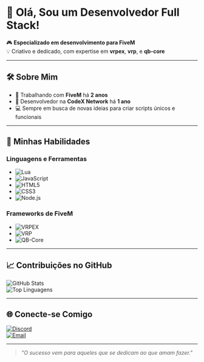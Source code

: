 # 👋 Olá, Sou um Desenvolvedor Full Stack!  

🎮 **Especializado em desenvolvimento para FiveM**  
💡 Criativo e dedicado, com expertise em **vrpex**, **vrp**, e **qb-core**  

---

## 🛠️ **Sobre Mim**  
- 🚀 Trabalhando com **FiveM** há **2 anos**  
- 🌟 Desenvolvedor na **CodeX Network** há **1 ano**  
- 💻 Sempre em busca de novas ideias para criar scripts únicos e funcionais  

---

## 🔧 **Minhas Habilidades**  

### Linguagens e Ferramentas  
- ![Lua](https://img.shields.io/badge/Lua-%232C2D72.svg?style=for-the-badge&logo=lua&logoColor=white)  
- ![JavaScript](https://img.shields.io/badge/JavaScript-%23F7DF1E.svg?style=for-the-badge&logo=javascript&logoColor=black)  
- ![HTML5](https://img.shields.io/badge/HTML5-%23E34F26.svg?style=for-the-badge&logo=html5&logoColor=white)  
- ![CSS3](https://img.shields.io/badge/CSS3-%231572B6.svg?style=for-the-badge&logo=css3&logoColor=white)  
- ![Node.js](https://img.shields.io/badge/Node.js-%23339933.svg?style=for-the-badge&logo=node.js&logoColor=white)  

### Frameworks de FiveM  
- ![VRPEX](https://img.shields.io/badge/VRPEX-232F3E?style=for-the-badge&logo=lua&logoColor=white)  
- ![VRP](https://img.shields.io/badge/VRP-4682B4?style=for-the-badge&logo=lua&logoColor=white)  
- ![QB-Core](https://img.shields.io/badge/QB_Core-00ADEF?style=for-the-badge&logo=lua&logoColor=white)  

---

## 📈 **Contribuições no GitHub**  
![GitHub Stats](https://github-readme-stats.vercel.app/api?username=seu_usuario&show_icons=true&theme=radical)  
![Top Linguagens](https://github-readme-stats.vercel.app/api/top-langs/?username=seu_usuario&layout=compact&theme=radical)  

---

## 🌐 **Conecte-se Comigo**  
[![Discord](https://img.shields.io/badge/Discord-%237289DA.svg?style=for-the-badge&logo=discord&logoColor=white)](https://discord.gg/d8zQzNTMBa)  
[![Email](https://img.shields.io/badge/Email-D14836?style=for-the-badge&logo=gmail&logoColor=white)](mailto:diego.lipee93@gmail.com)  

---

> *"O sucesso vem para aqueles que se dedicam ao que amam fazer."*  
